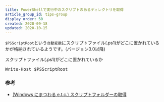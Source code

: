 ```yaml
---
title: PowerShellで実行中のスクリプトのあるディレクトリを取得
article_group_id: tips-group
display_order: 50
created: 2020-09-18
updated: 2020-10-15
---
```

`$PSScriptRoot`という`自動変数`にスクリプトファイル(.ps1)がどこに置かれているかが格納されているようです。(バージョン3.0以降)

<div class="code-box">
<div class="title">スクリプトファイル(.ps1)がどこに置かれているか</div>
<pre>
Write-Host $PSScriptRoot
</pre>
</div>

### <a name="get-the-directory-where-the-script-is-running-reference">参考</a>

- [(Windows にまつわる e.t.c.) スクリプトフォルダーの取得](https://www.vwnet.jp/Windows/PowerShell/pwd.htm)
